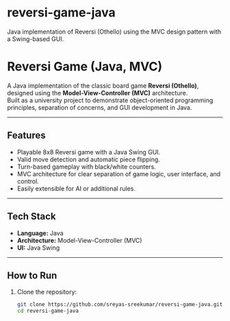 # reversi-game-java
Java implementation of Reversi (Othello) using the MVC design pattern with a Swing-based GUI.

#  Reversi Game (Java, MVC)

A Java implementation of the classic board game **Reversi (Othello)**, designed using the **Model-View-Controller (MVC)** architecture.  
Built as a university project to demonstrate object-oriented programming principles, separation of concerns, and GUI development in Java.

---

##  Features
- Playable 8x8 Reversi game with a Java Swing GUI.  
- Valid move detection and automatic piece flipping.  
- Turn-based gameplay with black/white counters.  
- MVC architecture for clear separation of game logic, user interface, and control.  
- Easily extensible for AI or additional rules.  

---

##  Tech Stack
- **Language:** Java  
- **Architecture:** Model-View-Controller (MVC)  
- **UI:** Java Swing  

---

## How to Run
1. Clone the repository:
   ```bash
   git clone https://github.com/sreyas-sreekumar/reversi-game-java.git
   cd reversi-game-java
